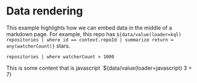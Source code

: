 # Data rendering

This example highlights how we can embed data in the middle of a markdown page. For example, this repo has `${data/value(loader=kql) repositories | where id == context.repoId | summarize return = any(watcherCount)}` stars.

```data/table(loader=file,foo=bar) 
repositories | where watcherCount > 1000
```

This is some content that is javascript `${data/value(loader=javascript) 3 + 7}
